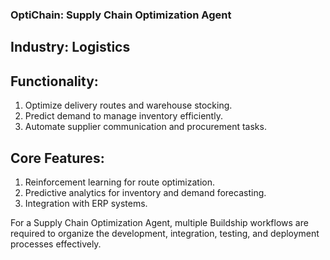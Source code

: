### OptiChain: Supply Chain Optimization Agent
## Industry: Logistics

## Functionality:

1) Optimize delivery routes and warehouse stocking.
2) Predict demand to manage inventory efficiently.
3) Automate supplier communication and procurement tasks.

## Core Features:
1) Reinforcement learning for route optimization.
2) Predictive analytics for inventory and demand forecasting.
3) Integration with ERP systems.

For a Supply Chain Optimization Agent, multiple Buildship workflows are required to organize the development, integration, testing, and deployment processes effectively.
